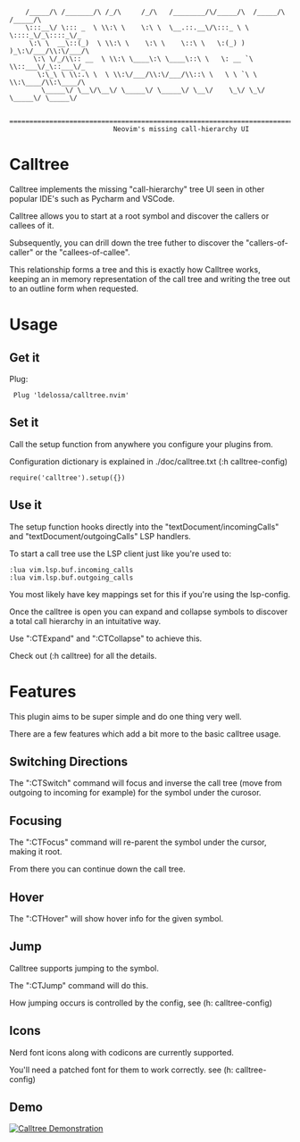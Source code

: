 ```
    /_____/\ /_______/\ /_/\     /_/\   /________/\/_____/\  /_____/\ /_____/\     
    \:::__\/ \::: _  \ \\:\ \    \:\ \  \__.::.__\/\:::_ \ \ \::::_\/_\::::_\/_    
     \:\ \  __\::(_)  \ \\:\ \    \:\ \    \::\ \   \:(_) ) )_\:\/___/\\:\/___/\   
      \:\ \/_/\\:: __  \ \\:\ \____\:\ \____\::\ \   \: __ `\ \\::___\/_\::___\/_  
       \:\_\ \ \\:.\ \  \ \\:\/___/\\:\/___/\\::\ \   \ \ `\ \ \\:\____/\\:\____/\ 
        \_____\/ \__\/\__\/ \_____\/ \_____\/ \__\/    \_\/ \_\/ \_____\/ \_____\/ 
                                                                                   
    ==============================================================================
                          Neovim's missing call-hierarchy UI
```

# Calltree

Calltree implements the missing "call-hierarchy" tree UI seen in other popular IDE's
such as Pycharm and VSCode.

Calltree allows you to start at a root symbol and discover the callers or callees of it.

Subsequently, you can drill down the tree futher to discover the "callers-of-caller" or 
the "callees-of-callee". 

This relationship forms a tree and this is exactly how Calltree works, keeping an in
memory representation of the call tree and writing the tree out to an outline form when
requested.

# Usage

## Get it

Plug:
```
 Plug 'ldelossa/calltree.nvim'
```

## Set it

Call the setup function from anywhere you configure your plugins from.

Configuration dictionary is explained in ./doc/calltree.txt (:h calltree-config)
```
require('calltree').setup({})
```

## Use it

The setup function hooks directly into the "textDocument/incomingCalls" and "textDocument/outgoingCalls" 
LSP handlers. 

To start a call tree use the LSP client just like you're used to:

```
:lua vim.lsp.buf.incoming_calls
:lua vim.lsp.buf.outgoing_calls
```

You most likely have key mappings set for this if you're using the lsp-config.

Once the calltree is open you can expand and collapse symbols to discover a total call
hierarchy in an intuitative way.

Use ":CTExpand" and ":CTCollapse" to achieve this.

Check out (:h calltree) for all the details.

# Features

This plugin aims to be super simple and do one thing very well. 

There are a few features which add a bit more to the basic calltree usage. 

## Switching Directions

The ":CTSwitch" command will focus and inverse the call tree (move from outgoing to incoming for example) for the symbol under the curosor. 

## Focusing

The ":CTFocus" command will re-parent the symbol under the cursor, making it root. 

From there you can continue down the call tree.

## Hover

The ":CTHover" will show hover info for the given symbol.

## Jump

Calltree supports jumping to the symbol. 

The ":CTJump" command will do this. 

How jumping occurs is controlled by the config, see (h: calltree-config)

## Icons

Nerd font icons along with codicons are currently supported. 

You'll need a patched font for them to work correctly. see (h: calltree-config)

## Demo

[![Calltree Demonstration]()](https://user-images.githubusercontent.com/5642902/142293639-aa0d97a1-e3b0-4fc4-942e-108bfaa18793.mp4)
